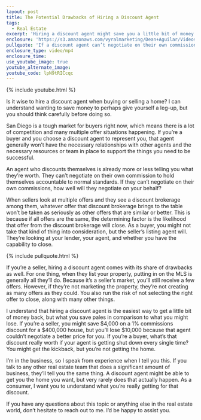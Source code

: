 ```yaml
---
layout: post
title: The Potential Drawbacks of Hiring a Discount Agent
tags:
  - Real Estate
excerpt: 'Hiring a discount agent might save you a little bit of money in the short term, but that discount typically comes at a much larger long-term cost.'
enclosure: 'https://s3.amazonaws.com/vyralmarketing/Dean+Aguilar/Videos/2017/The+Potential+Drawbacks+of+Hiring+a+Discount+Agent+-+San+Diego+Real+Estate+Agent.mp4'
pullquote: 'If a discount agent can’t negotiate on their own commissions, how will they negotiate for you?'
enclosure_type: video/mp4
enclosure_time:
use_youtube_image: true
youtube_alternate_image:
youtube_code: lpN9tRICcqc
---
```



{% include youtube.html %}

Is it wise to hire a discount agent when buying or selling a home? I can understand wanting to save money to perhaps give yourself a leg-up, but you should think carefully before doing so.&nbsp;

San Diego is a tough market for buyers right now, which means there is a lot of competition and many multiple offer situations happening. If you’re a buyer and you choose a discount agent to represent you, that agent generally won’t have the necessary relationships with other agents and the necessary resources or team in place to support the things you need to be successful.

An agent who discounts themselves is already more or less telling you what they’re worth. They can’t negotiate on their own commission to hold themselves accountable to normal standards. If they can’t negotiate on their own commissions, how well will they negotiate on your behalf?

When sellers look at multiple offers and they see a discount brokerage among them, whatever offer that discount brokerage brings to the table won’t be taken as seriously as other offers that are similar or better. This is because if all offers are the same, the determining factor is the likelihood that offer from the discount brokerage will close. As a buyer, you might not take that kind of thing into consideration, but the seller’s listing agent will. They’re looking at your lender, your agent, and whether you have the capability to close.&nbsp;

{% include pullquote.html %}

If you’re a seller, hiring a discount agent comes with its share of drawbacks as well. For one thing, when they list your property, putting in on the MLS is generally all they’ll do. Because it’s a seller’s market, you’ll still receive a few offers. However, if they’re not marketing the property, they’re not creating as many offers as they could. You also run the risk of not selecting the right offer to close, along with many other things.&nbsp;

I understand that hiring a discount agent is the easiest way to get a little bit of money back, but what you save pales in comparison to what you might lose. If you’re a seller, you might save $4,000 on a 1% commissions discount for a $400,000 house, but you’ll lose $10,000 because that agent couldn’t negotiate a better price for you. If you’re a buyer, what’s that discount really worth if your agent is getting shut down every single time? You might get the kickback, but you’re not getting the home.&nbsp;

I’m in the business, so I speak from experience when I tell you this. If you talk to any other real estate team that does a significant amount of business, they’ll tell you the same thing. A discount agent might be able to get you the home you want, but very rarely does that actually happen. As a consumer, I want you to understand what you’re really getting for that discount.&nbsp;

If you have any questions about this topic or anything else in the real estate world, don’t hesitate to reach out to me. I’d be happy to assist you.&nbsp;
<br>&nbsp;
